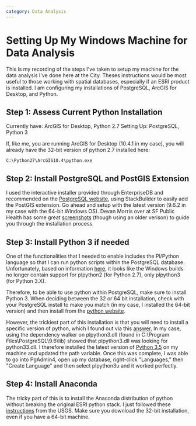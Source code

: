 ```yaml
---
category: Data Analysis
---
```

# Setting Up My Windows Machine for Data Analysis
This is my recording of the steps I've taken to setup my machine for the data analysis I've done here at the City. Theses instructions would be most useful to those working with spatial databases, especially if an ESRI product is installed. I am configuring my installations of PostgreSQL, ArcGIS for Desktop, and Python.

## Step 1: Assess Current Python Installation
Currently have: ArcGIS for Desktop, Python 2.7
Setting Up: PostgreSQL, Python 3

If, like me, you are running ArcGIS for Desktop (10.4.1 in my case), you will already have the 32-bit version of python 2.7 installed here:
```
C:\Python27\ArcGIS10.4\python.exe
```

## Step 2: Install PostgreSQL and PostGIS Extension
I used the interactive installer provided through EnterpriseDB and recommended on the [PostgreSQL website,](https://www.postgresql.org/download/windows/) using StackBuilder to easily add the PostGIS extension. Go ahead and setup with the latest version (9.6.2 in my case with the 64-bit Windows OS). Devan Morris over at SF Public Health has some great [screenshots](https://github.com/devmorris/transbasesf) (though using an older verison) to guide you through the installation process.

## Step 3: Install Python 3 if needed
One of the functionalities that I needed to enable includes the Pl/Python language so that I can run python scripts within the PostgreSQL database. Unfortunately, based on information [here](http://stackoverflow.com/questions/24216627/how-to-install-pl-python-on-postgresql-9-3-x64-windows-7), it looks like the Windows builds no longer contain support for plpython2 (for Python 2.7), only plpython3 (for Python 3.X). 

Therefore, to be able to use python within PostgreSQL, make sure to install Python 3. When deciding between the 32 or 64 bit installation, check with your PostgreSQL install to make you match (in my case, I installed the 64-bit version) and then install from the [python website](https://www.python.org/downloads/windows/).

However, the trickiest part of this installation is that you will need to install a specific version of python, which I found out via this [answer.](http://stackoverflow.com/questions/21001890/installing-plpythonu-on-windows) In my case, using the dependency walker on plpython3.dll (found in C:\Program Files\PostgreSQL\9.6\lib) showed that plpython3.dll was looking for python33.dll. I therefore installed the latest version of [Python 3.5](http://www.python.org/ftp/python/3.3.5/python-3.3.5.amd64.msi) on my machine and updated the path variable. Once this was complete, I was able to go into PgAdmin4, open up my database, right-click "Languages," then "Create Language" and then select plpython3u and it worked perfectly.

## Step 4: Install Anaconda
The tricky part of this is to install the Anaconda distribution of python without breaking the original ESRI python stack. I just followed these [instructions](https://my.usgs.gov/confluence/pages/viewpage.action?pageId=540116867) from the USGS. Make sure you download the 32-bit installation, even if you have a 64-bit machine.
